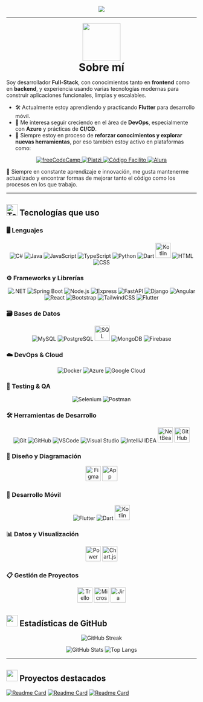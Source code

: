 <p align="center">
  <img src="https://readme-typing-svg.herokuapp.com?font=Fira+Code&size=40&pause=1000&color=00C9FF&center=true&vCenter=true&width=1000&lines=%F0%9F%91%8B+Hola%2C+soy+Emerson+Blanco!;Desarrollador+Full-Stack+%F0%9F%92%BB;Fan+del+frontend+%F0%9F%96%A5%EF%B8%8F+y+backend+%F0%9F%94%A5;Bienvenido+a+mi+mundo+de+c%C3%B3digo+%F0%9F%92%80" />
</p>

---
<div align="center">
  <img src="https://media3.giphy.com/media/v1.Y2lkPTc5MGI3NjExeG5qc2J1ZXR6aGxpdG1hbHNkYnZlcWxuc2doZzRhMGZlYmo0aTR4NSZlcD12MV9pbnRlcm5hbF9naWZfYnlfaWQmY3Q9cw/SHjOSDkKZ18qOHA5B5/giphy.gif" width="100" />
  <h1 style="margin: 0;">Sobre mí</h1>
</div>

Soy desarrollador **Full-Stack**, con conocimientos tanto en **frontend** como en **backend**, y experiencia usando varias tecnologías modernas para construir aplicaciones funcionales, limpias y escalables.

- 🛠️ Actualmente estoy aprendiendo y practicando **Flutter** para desarrollo móvil.  
- 🚀 Me interesa seguir creciendo en el área de **DevOps**, especialmente con **Azure** y prácticas de **CI/CD**.  
- 🔁 Siempre estoy en proceso de **reforzar conocimientos y explorar nuevas herramientas**, por eso también estoy activo en plataformas como:

<p align="center">
  <a href="https://www.freecodecamp.org/eblanco17" target="_blank">
    <img src="https://img.shields.io/badge/freeCodeCamp-27273D?style=for-the-badge&logo=freecodecamp&logoColor=green" alt="freeCodeCamp" />
  </a>
  <a href="https://platzi.com/p/e.blanco017/" target="_blank">
    <img src="https://img.shields.io/badge/Platzi-98CA3F?style=for-the-badge&logo=platzi&logoColor=white" alt="Platzi" />
  </a>
  <a href="https://codigofacilito.com/usuarios/eblanco017" target="_blank">
    <img src="https://img.shields.io/badge/Código%20Facilito-282828?style=for-the-badge&logoColor=white" alt="Código Facilito" />
  </a>
  <a href="https://app.aluracursos.com/user/eblanco017" target="_blank">
    <img src="https://img.shields.io/badge/Alura-1E4B66?style=for-the-badge&logoColor=white" alt="Alura" />
  </a>
</p>

📌 Siempre en constante aprendizaje e innovación, me gusta mantenerme actualizado y encontrar formas de mejorar tanto el código como los procesos en los que trabajo.

---

## <img src="https://media.giphy.com/media/l3vR85PnGsBwu1PFK/giphy.gif" width="30" alt="Tech gif"> Tecnologías que uso

### 🖥️ Lenguajes
<p align="center">
  <img src="https://skillicons.dev/icons?i=cs" alt="C#" />
  <img src="https://skillicons.dev/icons?i=java" alt="Java" />
  <img src="https://skillicons.dev/icons?i=js" alt="JavaScript" />
  <img src="https://skillicons.dev/icons?i=ts" alt="TypeScript" />
  <img src="https://skillicons.dev/icons?i=python" alt="Python" />
  <img src="https://skillicons.dev/icons?i=dart" alt="Dart" />
  <img src="https://cdn.simpleicons.org/kotlin/7F52FF" alt="Kotlin" height="40" />
  <img src="https://skillicons.dev/icons?i=html" alt="HTML" />
  <img src="https://skillicons.dev/icons?i=css" alt="CSS" />
</p>

### ⚙️ Frameworks y Librerías
<p align="center">
  <img src="https://skillicons.dev/icons?i=dotnet" alt=".NET" />
  <img src="https://skillicons.dev/icons?i=spring" alt="Spring Boot" />
  <img src="https://skillicons.dev/icons?i=nodejs" alt="Node.js" />
  <img src="https://skillicons.dev/icons?i=express" alt="Express" />
  <img src="https://skillicons.dev/icons?i=fastapi" alt="FastAPI" />
  <img src="https://skillicons.dev/icons?i=django" alt="Django" />
  <img src="https://skillicons.dev/icons?i=angular" alt="Angular" />
  <img src="https://skillicons.dev/icons?i=react" alt="React" />
  <img src="https://skillicons.dev/icons?i=bootstrap" alt="Bootstrap" />
  <img src="https://skillicons.dev/icons?i=tailwind" alt="TailwindCSS" />
  <img src="https://skillicons.dev/icons?i=flutter" alt="Flutter" />
</p>

### 🗃️ Bases de Datos
<p align="center">
  <img src="https://skillicons.dev/icons?i=mysql" alt="MySQL" />
  <img src="https://skillicons.dev/icons?i=postgres" alt="PostgreSQL" />
  <img src="https://cdn.jsdelivr.net/gh/devicons/devicon/icons/microsoftsqlserver/microsoftsqlserver-plain.svg" alt="SQL Server" height="40" />
  <img src="https://skillicons.dev/icons?i=mongodb" alt="MongoDB" />
  <img src="https://skillicons.dev/icons?i=firebase" alt="Firebase" />
</p>

### ☁️ DevOps & Cloud
<p align="center">
  <img src="https://skillicons.dev/icons?i=docker" alt="Docker" />
  <img src="https://skillicons.dev/icons?i=azure" alt="Azure" />
  <img src="https://skillicons.dev/icons?i=gcp" alt="Google Cloud" />
</p>

### 🧪 Testing & QA
<p align="center">
  <img src="https://skillicons.dev/icons?i=selenium" alt="Selenium" />
  <img src="https://skillicons.dev/icons?i=postman" alt="Postman" />
</p>

### 🛠️ Herramientas de Desarrollo
<p align="center">
  <img src="https://skillicons.dev/icons?i=git" alt="Git" />
  <img src="https://skillicons.dev/icons?i=github" alt="GitHub" />
  <img src="https://skillicons.dev/icons?i=vscode" alt="VSCode" />
  <img src="https://skillicons.dev/icons?i=visualstudio" alt="Visual Studio" />
  <img src="https://skillicons.dev/icons?i=idea" alt="IntelliJ IDEA" />
  <img src="https://upload.wikimedia.org/wikipedia/commons/9/98/Apache_NetBeans_Logo.svg" alt="NetBeans" height="40" />
  <img src="https://cdn.simpleicons.org/githubcopilot/3FB950" alt="GitHub Copilot" height="40" />
</p>

### 🎨 Diseño y Diagramación
<p align="center">
  <img src="https://cdn.simpleicons.org/figma/F24E1E" alt="Figma" height="40" />
  <img src="https://cdn.simpleicons.org/diagramsdotnet/F08705" alt="App Diagrams" height="40" />
</p>

### 📲 Desarrollo Móvil
<p align="center">
  <img src="https://skillicons.dev/icons?i=flutter" alt="Flutter" />
  <img src="https://skillicons.dev/icons?i=dart" alt="Dart" />
  <img src="https://cdn.simpleicons.org/kotlin/7F52FF" alt="Kotlin" height="40" />
</p>

### 📊 Datos y Visualización
<p align="center">
  <img src="https://cdn.brandfetch.io/idVCtIagXj/w/820/h/820/theme/dark/logo.png?c=1bxid64Mup7aczewSAYMX&t=1741121152421" alt="Power BI" height="40" />
  <img src="https://cdn.simpleicons.org/chartdotjs/FF6384" alt="Chart.js" height="40" />
</p>

### 📋 Gestión de Proyectos
<p align="center">
  <img src="https://cdn.simpleicons.org/trello/0052CC" alt="Trello" height="40" />
  <img src="https://upload.wikimedia.org/wikipedia/commons/9/98/Microsoft_Project_%282019%E2%80%93present%29.svg" alt="Microsoft Project" height="40" />
  <img src="https://cdn.simpleicons.org/jira/0052CC" alt="Jira" height="40" />
</p>


## <img src="https://media.giphy.com/media/xTk9ZvMnbIiIew7IpW/giphy.gif" width="30"> Estadísticas de GitHub

<p align="center">
  <img src="https://github-readme-streak-stats.herokuapp.com?user=EBlanco17&theme=codeSTACKr&locale=es&short_numbers=true" alt="GitHub Streak" />
</p>
<p align="center">
  <img src="https://github-readme-stats.vercel.app/api?username=EBlanco17&theme=codeSTACKr&locale=es&show_icons=true&hide_title=true&show=reviews,prs_merged,prs_merged_percentage" alt="GitHub Stats" />
  <img src="https://github-readme-stats.vercel.app/api/top-langs?username=EBlanco17&theme=codeSTACKr&locale=es&layout=compact&langs_count=10&card_width=320&size_weight=0&count_weight=1" alt="Top Langs" />
</p>

---
## <img src="https://media.giphy.com/media/3oKIPwoeGErMmaI43C/giphy.gif" width="30"> Proyectos destacados

[![Readme Card](https://github-readme-stats.vercel.app/api/pin/?username=EBlanco17&repo=Challenge-Oracle-ONE&theme=codeSTACKr)](https://github.com/EBlanco17/Challenge-Oracle-ONE)
[![Readme Card](https://github-readme-stats.vercel.app/api/pin/?username=EBlanco17&repo=challenge-one-conversor-latam&theme=codeSTACKr)](https://github.com/EBlanco17/challenge-one-conversor-latam)
[![Readme Card](https://github-readme-stats.vercel.app/api/pin/?username=EBlanco17&repo=challenge-one-alura-hotel-latam&theme=codeSTACKr)](https://github.com/EBlanco17/challenge-one-alura-hotel-latam)

